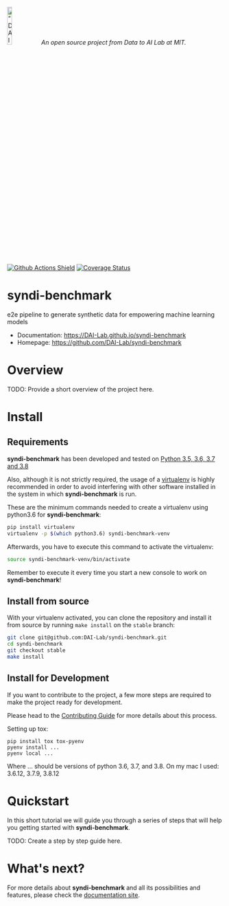 <p align="left">
<img width=15% src="https://dai.lids.mit.edu/wp-content/uploads/2018/06/Logo_DAI_highres.png" alt=“DAI-Lab” />
<i>An open source project from Data to AI Lab at MIT.</i>
</p>

<!-- Uncomment these lines after releasing the package to PyPI for version and downloads badges -->
<!--[![PyPI Shield](https://img.shields.io/pypi/v/syndi-benchmark.svg)](https://pypi.python.org/pypi/syndi-benchmark)-->
<!--[![Downloads](https://pepy.tech/badge/syndi-benchmark)](https://pepy.tech/project/syndi-benchmark)-->
[![Github Actions Shield](https://img.shields.io/github/workflow/status/DAI-Lab/syndi-benchmark/Run%20Tests)](https://github.com/DAI-Lab/syndi-benchmark/actions)
[![Coverage Status](https://codecov.io/gh/DAI-Lab/syndi-benchmark/branch/master/graph/badge.svg)](https://codecov.io/gh/DAI-Lab/syndi-benchmark)



# syndi-benchmark

e2e pipeline to generate synthetic data for empowering machine learning models

- Documentation: https://DAI-Lab.github.io/syndi-benchmark
- Homepage: https://github.com/DAI-Lab/syndi-benchmark

# Overview

TODO: Provide a short overview of the project here.

# Install

## Requirements

**syndi-benchmark** has been developed and tested on [Python 3.5, 3.6, 3.7 and 3.8](https://www.python.org/downloads/)

Also, although it is not strictly required, the usage of a [virtualenv](https://virtualenv.pypa.io/en/latest/)
is highly recommended in order to avoid interfering with other software installed in the system
in which **syndi-benchmark** is run.

These are the minimum commands needed to create a virtualenv using python3.6 for **syndi-benchmark**:

```bash
pip install virtualenv
virtualenv -p $(which python3.6) syndi-benchmark-venv
```

Afterwards, you have to execute this command to activate the virtualenv:

```bash
source syndi-benchmark-venv/bin/activate
```

Remember to execute it every time you start a new console to work on **syndi-benchmark**!

<!-- Uncomment this section after releasing the package to PyPI for installation instructions
## Install from PyPI

After creating the virtualenv and activating it, we recommend using
[pip](https://pip.pypa.io/en/stable/) in order to install **syndi-benchmark**:

```bash
pip install syndi-benchmark
```

This will pull and install the latest stable release from [PyPI](https://pypi.org/).
-->

## Install from source

With your virtualenv activated, you can clone the repository and install it from
source by running `make install` on the `stable` branch:

```bash
git clone git@github.com:DAI-Lab/syndi-benchmark.git
cd syndi-benchmark
git checkout stable
make install
```

## Install for Development

If you want to contribute to the project, a few more steps are required to make the project ready
for development.

Please head to the [Contributing Guide](https://DAI-Lab.github.io/syndi-benchmark/contributing.html#get-started)
for more details about this process.

Setting up tox:
```
pip install tox tox-pyenv
pyenv install ...
pyenv local ...
```
Where ... should be versions of python 3.6, 3.7, and 3.8.
On my mac I used: 3.6.12, 3.7.9, 3.8.12

# Quickstart

In this short tutorial we will guide you through a series of steps that will help you
getting started with **syndi-benchmark**.

TODO: Create a step by step guide here.

# What's next?

For more details about **syndi-benchmark** and all its possibilities
and features, please check the [documentation site](
https://DAI-Lab.github.io/syndi-benchmark/).
